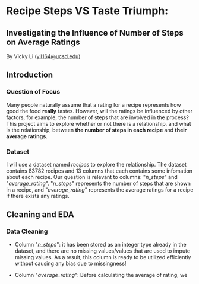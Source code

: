 # Recipe Steps VS Taste Triumph: 

## Investigating the Influence of Number of Steps on Average Ratings

By Vicky Li (<yil164@ucsd.edu>)

## Introduction

### Question of Focus

Many people naturally assume that a rating for a recipe represents how good the food **really** tastes. However, will the ratings be influenced by other factors, for example, the number of steps that are involved in the process? This project aims to explore whether or not there is a relationship, and what is the relationship, between **the number of steps in each recipe** and **their average ratings**.

### Dataset

I will use a dataset named *recipes* to explore the relationship. The dataset contains 83782 recipes and 13 columns that each contains some infomation about each recipe. Our question is relevant to columns: "*n_steps*" and "*average_rating*". "*n_steps*" represents the number of steps that are shown in a recipe, and "*average_rating*" represents the average ratings for a recipe if there exists any ratings.

## Cleaning and EDA

### Data Cleaning

- Column "*n_steps*": it has been stored as an integer type already in the dataset, and there are no missing values/values that are used to impute missing values. As a result, this column is ready to be utilized efficiently without causing any bias due to missingness!

- Column "*average_rating*": Before calculating the average of rating, we 